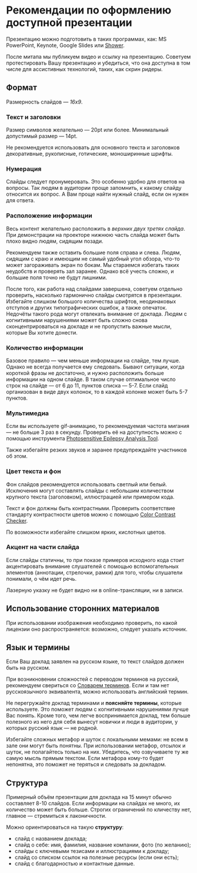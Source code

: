 # Рекомендации по оформлению доступной презентации

Презентацию можно подготовить в таких программах, как: MS PowerPoint, Keynote, Google Slides или [Shower](https://github.com/shower/shower).

После митапа мы публикуем видео и ссылку на презентацию. Советуем протестировать Вашу презентацию и убедиться, что она доступна в том числе для ассистивных технологий, таких, как скрин ридеры.

## Формат

Размерность слайдов — *16х9*.

### Текст и заголовки

Размер символов желательно — 20pt или более. Минимальный допустимый размер — 14pt.

Не рекомендуется использовать для основного текста и заголовков декоративные, рукописные, готические, моноширинные шрифты.

### Нумерация

Слайды следует пронумеровать. Это особенно удобно для ответов на вопросы. Так людям в аудитории проще запомнить, к какому слайду относится их вопрос. А Вам проще найти нужный слайд, если он нужен для ответа.

### Расположение информации

Весь контент желательно расположить в *верхних двух третях слайда*. При демонстрации на проекторе нижнюю часть слайда может быть плохо видно людям, сидящим позади.

Рекомендуем также оставить большие поля справа и слева. Людям, сидящим с краю и имеющим не самый удобный угол обзора, что-то может загораживать экран по бокам. Мы стараемся избегать таких неудобств и проверять зал заранее. Однако всё учесть сложно, и большие поля точно не будут лишними.

После того, как работа над слайдами завершена, советуем отдельно проверить, насколько гармонично слайды смотрятся в презентации. Избегайте слишком большого количества шрифтов, неодинаковых отступов и других типографических ошибок, а также опечаток. Недочёты такого рода могут отвлекать внимание от доклада. Людям с когнитивными нарушениями может быть сложно снова сконцентрироваться на докладе и не пропустить важные мысли, которые Вы хотите донести. 

### Количество информации

Базовое правило — чем меньше информации на слайде, тем лучше.<br>
Однако не всегда получается ему следовать. Бывают ситуации, когда короткой фразы не достаточно, и нужно расположить больше информации на одном слайде. В таком случае оптимальное число строк на слайде — от 6 до 11, пунктов списка — 5-7. Если слайд организован в виде двух колонок, то в каждой колонке может быть 5-7 пунктов.

### Мультимедиа
Если вы используете gif-анимацию, то рекомендуемая частота мигания — не больше 3 раз в секунду. Проверить её на доступность можно с помощью инструмента [Photosensitive Epilepsy Analysis Tool](https://trace.umd.edu/peat).

Также избегайте резких звуков и заранее предупреждайте участников об этом.

### Цвет текста и фон

Фон слайдов рекомендуется использовать светлый или белый. Исключения могут составлять слайды с небольшим количеством крупного текста (заголовком), иллюстрацией или примером кода.

Текст и фон должны быть контрастными. Проверить соответствие стандарту контрастности цветов можно с помощью [Color Contrast Checker](https://webaim.org/resources/contrastchecker/).

По возможности избегайте слишком ярких, кислотных цветов.

### Акцент на части слайда

Если слайды статичны, то при показе примеров исходного кода стоит акцентировать внимание слушателей с помощью вспомогательных элементов (аннотации, стрелочки, рамки) для того, чтобы слушатели понимали, о чём идет речь. 

Лазерную указку не будет видно ни в online-трансляции, ни в записи.

## Использование сторонних материалов

При использовании изображения необходимо проверить, по какой лицензии оно распространяется: возможно, следует указать источник.

## Язык и термины

Если Ваш доклад заявлен на русском языке, то текст слайдов должен быть на русском.

При возникновении сложностей с переводом терминов на русский, рекомендуем свериться со [Cловарем терминов](https://github.com/web-standards-ru/dictionary). Если и там нет русскоязычного эквивалента, можно использовать английский термин.

Не перегружайте доклад терминами и **поясняйте термины**, которые используете. Это поможет людям с когнитивными нарушениями лучше Вас понять. Кроме того, чем легче воспринимается доклад, тем больше полезного из него для себя вынесут новички и люди в аудитории, у которых русский язык — не родной.

Избегайте сложных метафор и шуток с локальными мемами: не всем в зале они могут быть понятны. При использовании метафор, отсылок и шуток, не полагайтесь только на них. Убедитесь, что озвучиваете ту же самую мысль прямым текстом. Если метафора кому-то будет непонятна, это поможет не теряться и следовать за докладом. 

## Структура

Примерный объём презентации для доклада на 15 минут обычно составляет 8-10 слайдов. Если информации на слайдах не много, их количество может быть больше. Строгих ограничений по кличеству нет, главное — стремиться к лаконичности.

Можно ориентироваться на такую **структуру**:

- слайд с названием доклада;
- слайд о себе: имя, фамилия, название компании, фото (по желанию);
- слайды с ключевыми тезисами и иллюстрациями к докладу;
- слайд со списком ссылок на полезные ресурсы (если они есть);
- слайд с благодарностью и контактные данные.
